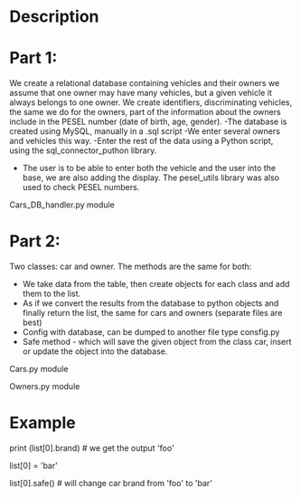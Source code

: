 
# Description

# Part 1:
We create a relational database containing vehicles and their owners
we assume that one owner may have many vehicles, but a given vehicle
it always belongs to one owner. We create identifiers,
discriminating vehicles, the same we do for the owners, part of the information about the owners
include in the PESEL number (date of birth, age, gender).
-The database is created using MySQL, manually in a .sql script
-We enter several owners and vehicles this way.
-Enter the rest of the data using a Python script, using the sql_connector_puthon library.
- The user is to be able to enter both the vehicle and the user into the base, we are also adding the display.
The pesel_utils library was also used to check PESEL numbers.

Cars_DB_handler.py module


# Part 2:
Two classes: car and owner.
The methods are the same for both:
- We take data from the table, then create objects for each class and add them to the list.
- As if we convert the results from the database to python objects and finally return the list, the same for cars and owners (separate files are best)
- Config with database, can be dumped to another file type consfig.py
- Safe method - which will save the given object from the class car, insert or update the object into the database.

Cars.py module

Owners.py module

# Example

print (list[0].brand)   # we get the output 'foo'

list[0] = 'bar'

list[0].safe()  # will change car brand from 'foo' to 'bar'


